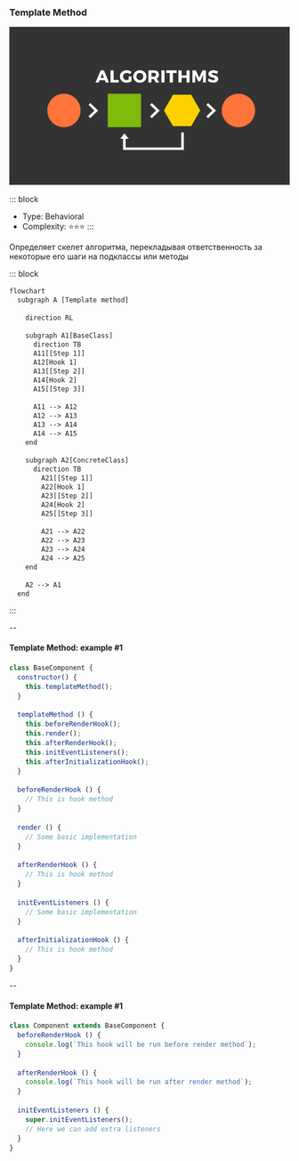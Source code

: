 ### Template Method <!-- element style="display:none" -->

<split left="1" right="1">

![[template-method.png | 500]](./imgs/template-method.png)

::: block <!-- element style="display: flex; font-size: 2rem" align="center"  -->
- Type: Behavioral
- Complexity: ⭐⭐⭐
::: 

</split>

Определяет скелет алгоритма, перекладывая ответственность за некоторые его шаги 
на подклаcсы или методы

::: block <!-- element style="display: none;" -->

```mermaid
flowchart
  subgraph A [Template method]
    
    direction RL
    
    subgraph A1[BaseClass]
      direction TB
      A11[[Step 1]]
      A12[Hook 1]
      A13[[Step 2]]
      A14[Hook 2]
      A15[[Step 3]]
      
      A11 --> A12 
      A12 --> A13 
      A13 --> A14 
      A14 --> A15 
    end
    
    subgraph A2[ConcreteClass]
      direction TB
        A21[[Step 1]]
        A22[Hook 1]
        A23[[Step 2]]
        A24[Hook 2] 
        A25[[Step 3]]
        
        A21 --> A22 
        A22 --> A23 
        A23 --> A24 
        A24 --> A25 
    end
    
    A2 --> A1
  end
```

:::
 
--

#### Template Method: example #1

```js
class BaseComponent {
  constructor() {
    this.templateMethod();
  }

  templateMethod () {
    this.beforeRenderHook();
    this.render();
    this.afterRenderHook();
    this.initEventListeners();
    this.afterInitializationHook();
  }

  beforeRenderHook () {
    // This is hook method
  }

  render () {
    // Some basic implementation
  }

  afterRenderHook () {
    // This is hook method
  }

  initEventListeners () {
    // Some basic implementation
  }

  afterInitializationHook () {
    // This is hook method
  }
}
```

--

#### Template Method: example #1

```js
class Component extends BaseComponent {
  beforeRenderHook () {
    console.log(`This hook will be run before render method`);
  }

  afterRenderHook () {
    console.log(`This hook will be run after render method`);
  }

  initEventListeners () {
    super.initEventListeners();
    // Here we can add extra listeners
  }
}
```
